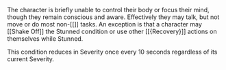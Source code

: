 The character is briefly unable to control their body or focus their mind, though they remain conscious and aware. Effectively they may talk, but not move or do most non-[[<Automatic>]] tasks. An exception is that a character may [[Shake Off]] the Stunned condition or use other [[{Recovery}]] actions on themselves while Stunned.

This condition reduces in Severity once every 10 seconds regardless of its current Severity. 